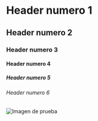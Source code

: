 # Header numero 1
## Header numero 2
### Header numero 3
#### Header numero 4
##### Header numero 5
###### Header numero 6

![Imagen de prueba](https://octodex.github.com/images/yaktocat.png)
